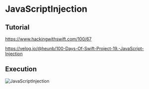 # JavaScriptInjection

## Tutorial
https://www.hackingwithswift.com/100/67

https://velog.io/@heunb/100-Days-Of-Swift-Project-19.-JavaScript-Injection

## Execution
![JavaScriptInjection](https://user-images.githubusercontent.com/72729784/154808769-71242449-f0a6-4142-99e8-4ebaa2b37c4a.gif)

